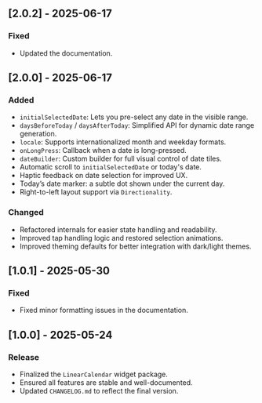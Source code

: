 ## [2.0.2] - 2025-06-17

### Fixed
- Updated the documentation.

## [2.0.0] - 2025-06-17

### Added
- `initialSelectedDate`: Lets you pre-select any date in the visible range.
- `daysBeforeToday` / `daysAfterToday`: Simplified API for dynamic date range generation.
- `locale`: Supports internationalized month and weekday formats.
- `onLongPress`: Callback when a date is long-pressed.
- `dateBuilder`: Custom builder for full visual control of date tiles.
- Automatic scroll to `initialSelectedDate` or today's date.
- Haptic feedback on date selection for improved UX.
- Today’s date marker: a subtle dot shown under the current day.
- Right-to-left layout support via `Directionality`.

### Changed
- Refactored internals for easier state handling and readability.
- Improved tap handling logic and restored selection animations.
- Improved theming defaults for better integration with dark/light themes.

## [1.0.1] - 2025-05-30

### Fixed
- Fixed minor formatting issues in the documentation.

## [1.0.0] - 2025-05-24

### Release
- Finalized the `LinearCalendar` widget package.
- Ensured all features are stable and well-documented.
- Updated `CHANGELOG.md` to reflect the final version.
